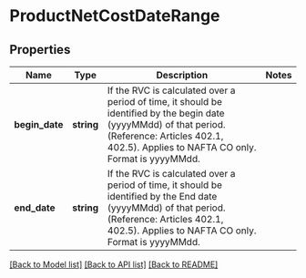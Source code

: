 # ProductNetCostDateRange

## Properties
Name | Type | Description | Notes
------------ | ------------- | ------------- | -------------
**begin_date** | **string** | If the RVC is calculated over a period of time, it should be identified by the begin date (yyyyMMdd) of that period. (Reference: Articles 402.1, 402.5).  Applies to NAFTA CO only. Format is yyyyMMdd. | 
**end_date** | **string** | If the RVC is calculated over a period of time, it should be identified by the End date (yyyyMMdd) of that period. (Reference: Articles 402.1, 402.5).  Applies to NAFTA CO only. Format is yyyyMMdd. | 

[[Back to Model list]](../../README.md#documentation-for-models) [[Back to API list]](../../README.md#documentation-for-api-endpoints) [[Back to README]](../../README.md)


